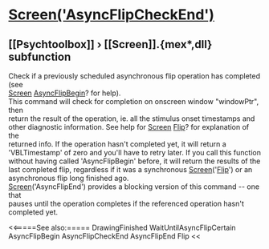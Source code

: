 # [Screen('AsyncFlipCheckEnd')](Screen-AsyncFlipCheckEnd) 
## [[Psychtoolbox]] &#8250; [[Screen]].{mex*,dll} subfunction


Check if a previously scheduled asynchronous flip operation has completed (see  
[Screen](Screen) [AsyncFlipBegin](AsyncFlipBegin)? for help).  
This command will check for completion on onscreen window "windowPtr", then  
return the result of the operation, ie. all the stimulus onset timestamps and  
other diagnostic information. See help for [Screen](Screen) [Flip](Flip)? for explanation of the  
returned info. If the operation hasn't completed yet, it will return a  
'VBLTimestamp' of zero and you'll have to retry later. If you call this function  
without having called 'AsyncFlipBegin' before, it will return the results of the  
last completed flip, regardless if it was a synchronous [Screen](Screen)('[Flip](Flip)') or an  
asynchronous flip long finished ago.  
[Screen](Screen)('AsyncFlipEnd') provides a blocking version of this command -- one that  
pauses until the operation completes if the referenced operation hasn't  
completed yet.  


<<=====See also:=====
DrawingFinished WaitUntilAsyncFlipCertain AsyncFlipBegin AsyncFlipCheckEnd AsyncFlipEnd Flip
<<